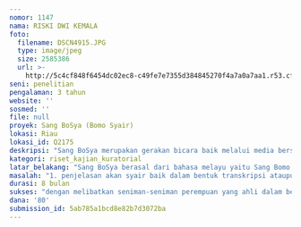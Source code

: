 ```yaml
---
nomor: 1147
nama: RISKI DWI KEMALA
foto:
  filename: DSCN4915.JPG
  type: image/jpeg
  size: 2585386
  url: >-
    http://5c4cf848f6454dc02ec8-c49fe7e7355d384845270f4a7a0a7aa1.r53.cf2.rackcdn.com/c2da117e-8ffb-4e12-b2b3-33cf6728cc98/DSCN4915.JPG
seni: penelitian
pengalaman: 3 tahun
website: ''
sosmed: ''
file: null
proyek: Sang BoSya (Bomo Syair)
lokasi: Riau
lokasi_id: Q2175
deskripsi: "Sang BoSya merupakan gerakan bicara baik melalui media bersyair dan juga sebagai gerakan penyelamatan nyanyian syair dari masa ke masa, dalam hal ini melibatkan seniman-seniman perempuan yang piayawai dalam mendendangkan syair serta paham betul bagaimana bentuk-bentuk syair yang mereka miliki. Gerakan ini dapat dilakukan dengan dua metoda yaitu:\r\n1. Penelitian Syair\r\nDilihat dari banyaknya jenis irama syair yang dimiliki oleh masyarakat melayu Riau tentunya sangat baik apa bila dapat di teliti dan dibukukan dalam bentuk deskripsi dan transkripsi yang jelas. hal ini nantinya juga dapat menjelasakan apa-apa dan seperti apa syair yang dimiliki oleh masyarakat melayu Riau seperti suatu pembuktian dan penjelasan kepada masyarakat banyak dan juga penjelasan keberadaan syair untuk masa-masa kedepannya.\r\n2. Anak-anak bersyair\r\nbagi anak-anak khususnya anak-anak yang berada di bumi melayu ini banyak juga yang belum tau dan belum paham seperti apa dan bagaimana syair itu. untuk itu Sang BoSya mengagendakan suatu kegiatan untuk solusinya. Sang BoSya nantinya akan menjadi sentral untuk tempat anak-anak berlatih dan mengetahui bagaimana syair sebenarnya, setelah itu juga turun kesekolah-sekolah dan desa-desa yang berada di provinsi Riau untuk melatih dan memperkenalkan syair kepada mereka."
kategori: riset_kajian_kuratorial
latar_belakang: "Sang BoSya berasal dari bahasa melayu yaitu Sang Bomo Syair yang berarti kelompok yang sangat pahan dan mahir dalam mendendangkan syair. \r\nSang BoSya merupakan gerakan bicara baik dan gerakan upaya penyelamatan syair dari kepunahan,sebagai bentuk upaya mempertahankan keberadaan syair dari masa kini kemasa selanjutnya.\r\nSang BoSya digerakkan oleh senima perempuan yang ahli dan mahir dalam mendendangkan syair, tidak hanya itu mereka juga pahan bagaimana dan dari mana asal pada masing-masing irama syair dan paham betul bagaimana karakteristik pada masing-masing iramanya.\r\nGerakan Sang BoSya hadir sebagai penawar rasa gelisah para seniman syair akan perihal keberadaan syair yang akhir-akhir ini mulai jarang di pertunjukkan atau jarang di kenal, maka dari itu salah satu solusinya adalah membuat buku yang memuat semua hal-hal yang berkaitan dengan syair dan mengenalkan kembali kepada anak-anak atau masyarakat Riau bagaimana dan seperti apa syair tersebut.\r\nkhusus untuk kawasan Riau, syair sangat beragam jenisnya dan masing-masing irama berasal dari daerah yang berbeda-beda. Pada hakikatnya fungsi syair sama pada masing-masing daerah yaitu sebagai penyampai pesan atau nasehat kepada anak-anak atau masyarakat dalam menjalani kehidupan, untuk itu sangat pas rasanya apa bila fungsi dan keberadaan syair kembali di aktifkan seperti sediakala."
masalah: "1. penjelasan akan syair baik dalam bentuk transkripsi ataupun deskripsi dalam sebuah buku diharapkan nantinya dapat memberi penjelasan dan pembuktian bagi anak-anak atau masyarakat Riau bahwa syair memang ada dan aktif dalam kebudayaan mereka.\r\n2. dengan memberi pelatihan dan pengetahuan kepada anak-anak perihal nyanyian syair tentunya di harapkan agar kedepannya syair tetap ada dan tetap berfungsi sebagaimana mestinya.\r\n3. kepada seluruh seniman perempuan yang ahli dalam menyanyikan syair tentunya mengharuskan mereka untuk bergerak lebih tidak hanya ahli dalam mendendangkannya saja tetapi juga dapat memberikan mamfaat lebih melalui syair kepada masyarakat banyak khususnya bagi anak-anak yang nantinya dapat menyalamatkan keberadaan syair dimasa kedepannya.\r\n4. adanya pertemuan pelaku-pelaku syair (seniman) baik dari dalam dan luar negri untuk saling memberi ilmu dan membicarakan kebaikan syair untuk kedepannya."
durasi: 8 bulan
sukses: "dengan melibatkan seniman-seniman perempuan yang ahli dalam bersyair serta mempercayai dan menjelaskan semua gerakan kepada mereka maka hal ini sudah sangat mempermudah dalam pencapaian gerakan Sang BoSya. ditambah dengan peneliti-peneliti yang berpengalaman dalam dunia musik tradisi yang tidak sekali dalam mengelolah pembuatan buku maka nantinya juga dapat mempermudah proses pembuatan buku Syair.\r\nperencanaan gerakan Sang BoSya sudah banyak di ketahui oleh masyarakat Riau baik itu umum atau seniman-seniman banyak yang memberi tanggapan positif dan mendukung gerakan ini."
dana: '80'
submission_id: 5ab785a1bcd8e82b7d3072ba
---
```

